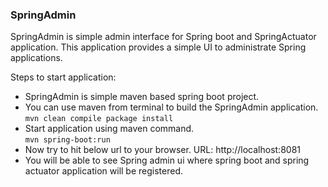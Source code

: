 ### SpringAdmin

SpringAdmin is simple admin interface for Spring boot and SpringActuator application. This application provides a simple UI to administrate Spring  applications.

Steps to start application:
- SpringAdmin is simple maven based spring boot project.
- You can use maven from terminal to build the SpringAdmin application. <br/>
	``` mvn clean compile package install ```
- Start application using maven command. <br/>
	``` mvn spring-boot:run ```			
- Now try to hit below url to your browser.
	URL: http://localhost:8081
- You will be able to see Spring admin ui where spring boot and spring actuator application will be registered.
	

